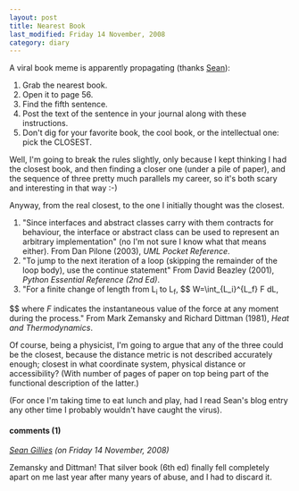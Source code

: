 ```yaml
---
layout: post
title: Nearest Book
last_modified: Friday 14 November, 2008
category: diary
---
```

A viral book meme is apparently propagating (thanks [Sean](http://sgillies.net/blog/833/nearest-book/)):
1. Grab the nearest book.
1. Open it to page 56.
1. Find the fifth sentence.
1. Post the text of the sentence in your journal along with these instructions.
1. Don't dig for your favorite book, the cool book, or the intellectual one: pick the CLOSEST.

Well, I'm going to break the rules slightly, only because I kept thinking I had the closest book, and then finding a closer one (under a pile of paper), and the sequence of three pretty much parallels my career, so it's both scary and interesting in that way :-)

Anyway, from the real closest, to the one I initially thought was the closest.
1. "Since interfaces and abstract classes carry with them contracts for behaviour, the interface or abstract class can be used to represent an arbitrary implementation"  (no I'm not sure I know what that means either). From Dan Pilone (2003), *UML Pocket Reference*.
1. "To jump to the next iteration of a loop (skipping the remainder of the loop  body), use the continue statement" From David Beazley (2001), *Python Essential Reference (2nd Ed)*.
1. "For a finite change of length from L<sub>i</sub> to L<sub>f</sub>,
$$
W=\int_{L_i}^{L_f} F dL,

$$
where *F* indicates the instantaneous value of the force at any moment during the process." From Mark Zemansky and Richard Dittman (1981), *Heat and Thermodynamics*.

Of course, being a physicist, I'm going to argue that any of the three could be the closest, because the distance metric is not described accurately enough; closest in what coordinate system, physical distance or accessibility? (With number of pages of paper on top being part of the functional description of the latter.)

(For once I'm taking time to eat lunch and play, had I read Sean's blog entry any other time I probably wouldn't have caught the virus).

#### comments (1)

*[Sean Gillies](http://sgillies.net) (on Friday 14 November, 2008)*

Zemansky and Dittman! That silver book (6th ed) finally fell completely apart on me last year after many years of abuse, and I had to discard it.
